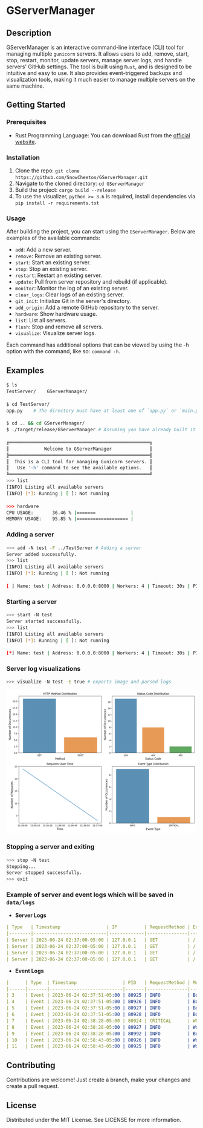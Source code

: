 # GServerManager

## Description

GServerManager is an interactive command-line interface (CLI) tool for managing multiple `gunicorn` servers. It allows users to add, remove, start, stop, restart, monitor, update servers, manage server logs, and handle servers' GitHub settings. The tool is built using `Rust`, and is designed to be intuitive and easy to use. It also provides event-triggered backups and visualization tools, making it much easier to manage multiple servers on the same machine.

## Getting Started

### Prerequisites
* Rust Programming Language: You can download Rust from the [official website](https://www.rust-lang.org/tools/install).

### Installation
1. Clone the repo: `git clone https://github.com/SnowCheetos/GServerManager.git`
2. Navigate to the cloned directory: `cd GServerManager`
3. Build the project: `cargo build --release`
4. To use the visualizer, `python >= 3.6` is required, install dependencies via `pip install -r requirements.txt`

### Usage
After building the project, you can start using the `GServerManager`. Below are examples of the available commands:

* `add`: Add a new server.
* `remove`: Remove an existing server.
* `start`: Start an existing server.
* `stop`: Stop an existing server.
* `restart`: Restart an existing server.
* `update`: Pull from server repository and rebuild (if applicable).
* `monitor`: Monitor the log of an existing server.
* `clear_logs`: Clear logs of an existing server.
* `git_init`: Initialize Git in the server's directory.
* `add_origin`: Add a remote GitHub repository to the server.
* `hardware`: Show hardware usage.
* `list`: List all servers.
* `flush`: Stop and remove all servers.
* `visualize`: Visualize server logs.

Each command has additional options that can be viewed by using the -h option with the command, like so: `command -h`.

## Examples
```bash
$ ls
TestServer/    GServerManager/

$ cd TestServer/
app.py    # The directory must have at least one of `app.py` or `main.py`

$ cd .. && cd GServerManager/
$ ./target/release/GServerManager # Assuming you have already built it

╔════════════════════════════════════════════════════╗
║             Welcome to GServerManager              ║
╠════════════════════════════════════════════════════╣
║  This is a CLI tool for managing Gunicorn servers. ║
║   Use '-h' command to see the available options.   ║
╚════════════════════════════════════════════════════╝
>>> list
[INFO] Listing all available servers
[INFO] [*]: Running | [ ]: Not running 

>>> hardware
CPU USAGE:       36.46 % |=======             |
MEMORY USAGE:    95.85 % |=================== |
```
### Adding a server
```bash
>>> add -N test -F ../TestServer # Adding a server
Server added successfully.
>>> list
[INFO] Listing all available servers
[INFO] [*]: Running | [ ]: Not running 

[ ] Name: test | Address: 0.0.0.0:8000 | Workers: 4 | Timeout: 30s | PID: 0 |
```
### Starting a server
```bash
>>> start -N test
Server started successfully.
>>> list
[INFO] Listing all available servers
[INFO] [*]: Running | [ ]: Not running 

[*] Name: test | Address: 0.0.0.0:8000 | Workers: 4 | Timeout: 30s | PID: 74578 |
```
### Server log visualizations
```bash
>>> visualize -N test -E true # exports image and parsed logs
```
![](media/demo.jpg)
### Stopping a server and exiting
```bash
>>> stop -N test
Stopping... 
Server stopped successfully.
>>> exit
```
### Example of server and event logs which will be saved in `data/logs`
* **Server Logs**
```yaml
| Type   | Timestamp                 | IP          | RequestMethod | Endpoint | ResponseCode | UserAgent                                                                                                             |
|--------|---------------------------|-------------|---------------|----------|--------------|-----------------------------------------------------------------------------------------------------------------------|
| Server | 2023-06-24 02:37:00-05:00 | 127.0.0.1   | GET           | /        | 200          | Mozilla/5.0 (Macintosh; Intel Mac OS X 10_15_7) AppleWebKit/537.36 (KHTML, like Gecko) Chrome/112.0.0.0 Safari/537.36 |
| Server | 2023-06-24 02:37:00-05:00 | 127.0.0.1   | GET           | /        | 200          | Mozilla/5.0 (Macintosh; Intel Mac OS X 10_15_7) AppleWebKit/537.36 (KHTML, like Gecko) Chrome/112.0.0.0 Safari/537.36 |
| Server | 2023-06-24 02:37:00-05:00 | 127.0.0.1   | GET           | /        | 200          | Mozilla/5.0 (Macintosh; Intel Mac OS X 10_15_7) AppleWebKit/537.36 (KHTML, like Gecko) Chrome/112.0.0.0 Safari/537.36 |
| Server | 2023-06-24 02:37:00-05:00 | 127.0.0.1   | GET           | /        | 200          | Mozilla/5.0 (Macintosh; Intel Mac OS X 10_15_7) AppleWebKit/537.36 (KHTML, like Gecko) Chrome/112.0.0.0 Safari/537.36 |

```
* **Event Logs**
```yaml
|      | Type  | Timestamp                 | PID   | RequestMethod | Message                                          |
|------|-------|---------------------------|-------|---------------|--------------------------------------------------|
| 3    | Event | 2023-06-24 02:37:51-05:00 | 80925 | INFO          | Booting worker with pid: 80925                   |
| 4    | Event | 2023-06-24 02:37:51-05:00 | 80926 | INFO          | Booting worker with pid: 80926                   |
| 5    | Event | 2023-06-24 02:37:51-05:00 | 80927 | INFO          | Booting worker with pid: 80927                   |
| 6    | Event | 2023-06-24 02:37:51-05:00 | 80928 | INFO          | Booting worker with pid: 80928                   |
| 7    | Event | 2023-06-24 02:38:28-05:00 | 80924 | CRITICAL      | WORKER TIMEOUT (pid:80927)                       |
| 8    | Event | 2023-06-24 02:38:28-05:00 | 80927 | INFO          | Worker exiting (pid: 80927)                      |
| 9    | Event | 2023-06-24 02:38:28-05:00 | 80992 | INFO          | Booting worker with pid: 80992                   |
| 10   | Event | 2023-06-24 02:58:43-05:00 | 80926 | INFO          | Worker exiting (pid: 80926)                      |
| 11   | Event | 2023-06-24 02:58:43-05:00 | 80925 | INFO          | Worker exiting (pid: 80925)                      |
```


## Contributing
Contributions are welcome! Just create a branch, make your changes and create a pull request.

## License
Distributed under the MIT License. See LICENSE for more information.